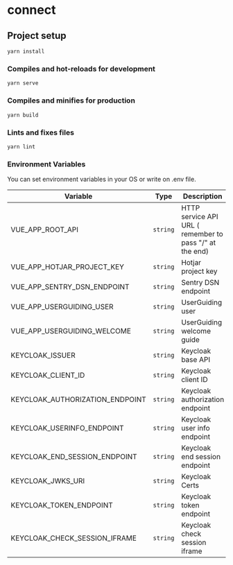 # connect

## Project setup
```
yarn install
```

### Compiles and hot-reloads for development
```
yarn serve
```

### Compiles and minifies for production
```
yarn build
```

### Lints and fixes files
```
yarn lint
```

### Environment Variables

You can set environment variables in your OS or write on .env file.

| Variable | Type | Description |
|--|--|--|
| VUE_APP_ROOT_API | `string` | HTTP service API URL ( remember to pass "/" at the end)
| VUE_APP_HOTJAR_PROJECT_KEY | `string` | Hotjar project key
| VUE_APP_SENTRY_DSN_ENDPOINT | `string` | Sentry DSN endpoint
| VUE_APP_USERGUIDING_USER | `string` | UserGuiding user
| VUE_APP_USERGUIDING_WELCOME | `string` | UserGuiding welcome guide
| KEYCLOAK_ISSUER | `string` | Keycloak base API
| KEYCLOAK_CLIENT_ID | `string` | Keycloak client ID
| KEYCLOAK_AUTHORIZATION_ENDPOINT | `string` | Keycloak authorization endpoint
| KEYCLOAK_USERINFO_ENDPOINT | `string` | Keycloak user info endpoint
| KEYCLOAK_END_SESSION_ENDPOINT | `string` | Keycloak end session endpoint
| KEYCLOAK_JWKS_URI | `string` | Keycloak Certs
| KEYCLOAK_TOKEN_ENDPOINT | `string` | Keycloak token endpoint
| KEYCLOAK_CHECK_SESSION_IFRAME | `string` | Keycloak check session iframe
